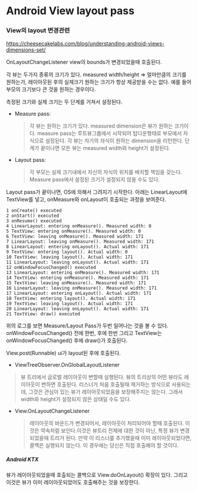 # Android View layout pass

### View의 layout 변경관련

https://cheesecakelabs.com/blog/understanding-android-views-dimensions-set/

OnLayoutChangeListener
view의 bounds가 변경되었을때 호출된다.

각 뷰는 두가지 종류의 크기가 있다.
measured width/height => 얼마만큼의 크기를 원하는가, 레이아웃된 후의 실제크기
원하는 크기가 항상 제공받을 수는 없다. 예를 들어 부모의 크기보다 큰 것을 원하는 경우이다.

측정된 크기와 실제 크기는 두 단계를 거쳐서 설정된다.

- Measure pass:

  > 각 뷰는 원하는 크기가 있다. measured dimension은 뷰가 원하는 크기이다.
  > measure pass는 루트뷰그룹에서 시작되어 탑다운형태로 부모에서 자식으로 설정된다.
  > 각 뷰는 자기의 자식이 원하는 dimension을 리턴한다. 단계가 끝이나면
  > 모든 뷰는 measured width와 height가 설정된다.

- Layout pass:
  > 각 부모는 실제 크기내에서 자신의 자식의 위치를 배치할 책임을 갖는다.
  > Measure pass에서 설정된 크기가 설정되지 않을 수도 있다.

Layout pass가 끝이나면, OS에 의해서 그려지기 시작한다.
아래는 LinearLayout에 TextView를 넣고, onMeasure와 onLayout이 호출되는 과정을 보여준다.

```
1 onCreate() executed
2 onStart() executed
3 onResume() executed
4 LinearLayout: entering onMeasure(). Measured width: 0
5 TextView: entering onMeasure(). Measured width: 0
6 TextView: leaving onMeasure(). Measured width: 171
7 LinearLayout: leaving onMeasure(). Measured width: 171
8 LinearLayout: entering onLayout(). Actual width: 171
9 TextView: entering layout(). Actual width: 0
10 TextView: leaving layout(). Actual width: 171
11 LinearLayout: leaving onLayout(). Actual width: 171
12 onWindowFocusChanged() executed
13 LinearLayout: entering onMeasure(). Measured width: 171
14 TextView: entering onMeasure(). Measured width: 171
15 TextView: leaving onMeasure(). Measured width: 171
16 LinearLayout: leaving onMeasure(). Measured width: 171
17 LinearLayout: entering onLayout(). Actual width: 171
18 TextView: entering layout(). Actual width: 171
19 TextView: leaving layout(). Actual width: 171
20 LinearLayout: leaving onLayout(). Actual width: 171
21 TextView: draw() executed
```

위의 로그를 보면
Measure/Layout Pass가 두번 일어나는 것을 볼 수 있다.
onWindowFocusChanged() 전에 한번, 후에 한번
그리고 TextView는 onWindowFocusChanged() 후에 draw()가 호출된다.

View.post(Runnable) ui가 layout된 후에 호출된다.

- ViewTreeObserver.OnGlobalLayoutListener

> 뷰 트리에서 글로벌 레이아웃이 변할때 실행된다.
> 뷰의 트리상의 어떤 뷰라도 레이아웃이 변하면 호출된다.
> 리스너가 처음 호출될때 제거하는 방식으로 사용되는데, 그것은 관심이 있는 뷰가 레이아웃되었음을 보장해주지는 않는다.
> 그래서 width와 height가 설정되지 않은 상태일 수도 있다.

- View.OnLayoutChangeListener
  > 레이아웃의 바운드가 변경되어서, 레이아웃이 처리되어야 할때 호출된다.
  > 이것은 약속처럼 보인다.이것은 뷰트리 전체에 대한 것이 아닌, 특정 뷰가 변경되었을때 트리거 된다.
  > 만약 이 리스너를 추가했을때 이미 레이아웃되었다면, 콜백은 실행되지 않는다.
  > 이 경우에는 당신은 직접 호출해야 할 것이다.

##### Android KTX

뷰가 레이아웃되었을때 호출되는 콜백으로 View.doOnLayout() 확장이 있다. 그리고 이것은 뷰가 이미 레이아웃되었어도 호출해주는 것을 보장한다.
